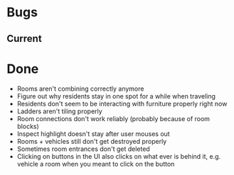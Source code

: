 # Bugs

## Current

# Done

- Rooms aren't combining correctly anymore
- Figure out why residents stay in one spot for a while when traveling
- Residents don't seem to be interacting with furniture properly right now
- Ladders aren't tiling properly
- Room connections don't work reliably (probably because of room blocks)
- Inspect highlight doesn't stay after user mouses out
- Rooms + vehicles still don't get destroyed properly
- Sometimes room entrances don't get deleted
- Clicking on buttons in the UI also clicks on what ever is behind it, e.g. vehicle a room when you meant to click on the button
